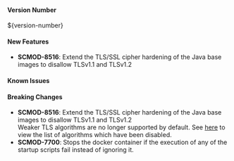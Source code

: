 #### Version Number
${version-number}

#### New Features
- **SCMOD-8516**: Extend the TLS/SSL cipher hardening of the Java base images to disallow TLSv1.1 and TLSv1.2

#### Known Issues

#### Breaking Changes
- **SCMOD-8516**: Extend the TLS/SSL cipher hardening of the Java base images to disallow TLSv1.1 and TLSv1.2  
Weaker TLS algorithms are no longer supported by default.  See [here](src/main/docker/disableWeakTlsAlgorithms.patch) to view the list of algorithms which have been disabled.
- **SCMOD-7700**:  Stops the docker container if the execution of any of the startup scripts fail instead of ignoring it.
